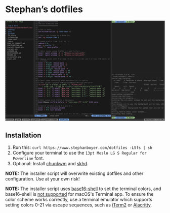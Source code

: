# Stephan’s dotfiles

![Screenshot](https://raw.githubusercontent.com/stepchowfun/dotfiles/master/screenshot.png)

## Installation

1. Run this: `curl https://www.stephanboyer.com/dotfiles -LSfs | sh`
2. Configure your terminal to use the `13pt Meslo LG S Regular for Powerline` font.
3. Optional: Install [chunkwm](https://koekeishiya.github.io/chunkwm/index.html) and [skhd](https://github.com/koekeishiya/skhd).

**NOTE:** The installer script will overwrite existing dotfiles and other configuration. Use at your own risk!

**NOTE:** The installer script uses [base16-shell](https://github.com/chriskempson/base16-shell) to set the terminal colors, and base16-shell is [not supported](https://github.com/chriskempson/base16-shell/issues/139) for macOS's Terminal app. To ensure the color scheme works correctly, use a terminal emulator which supports setting colors 0-21 via escape sequences, such as [iTerm2](https://www.iterm2.com/) or [Alacritty](https://github.com/jwilm/alacritty).
